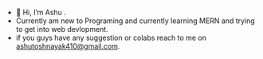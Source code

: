 - 👋 Hi, I’m Ashu .
-  Currently am new to Programing and currently learning MERN and trying to get into web devlopment.
-  if you guys have any suggestion or colabs reach to me on ashutoshnayak410@gmail.com.

<!---
ninjakappa007/ninjakappa007 is a ✨ special ✨ repository because its `README.md` (this file) appears on your GitHub profile.
You can click the Preview link to take a look at your changes.
--->
